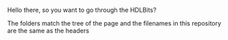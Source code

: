Hello there, so you want to go through the HDLBits?

The folders match the tree of the page and the filenames in this repository are the same as the headers

